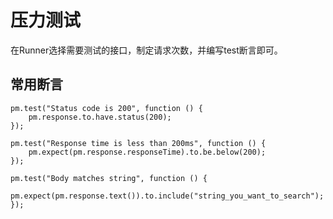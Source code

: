 # 压力测试
在Runner选择需要测试的接口，制定请求次数，并编写test断言即可。
## 常用断言
```
pm.test("Status code is 200", function () {
    pm.response.to.have.status(200);
});
```

```
pm.test("Response time is less than 200ms", function () {
    pm.expect(pm.response.responseTime).to.be.below(200);
});
```

```
pm.test("Body matches string", function () {
    pm.expect(pm.response.text()).to.include("string_you_want_to_search");
});
```
